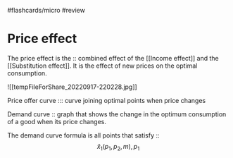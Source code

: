 #flashcards/micro #review 
# Price effect
The price effect is the :: combined effect of the [[Income effect]] and the [[Substitution effect]]. It is the effect of new prices on the optimal consumption.
<!--SR:!2022-10-15,3,250-->


![[tempFileForShare_20220917-220228.jpg]]

Price offer curve ::: curve joining optimal points when price changes
<!--SR:!2022-10-16,4,270!2022-10-16,4,270-->
Demand curve :: graph that shows the change in the optimum consumption of a good when its price changes.
<!--SR:!2022-10-14,1,234-->
The demand curve formula is all points that satisfy :: $$\hat{x}_1(p_1,p_2,m),p_1$$
<!--SR:!2022-10-17,4,274-->